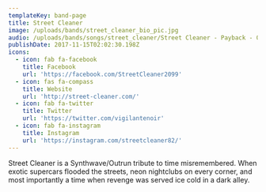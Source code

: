 ```yaml
---
templateKey: band-page
title: Street Cleaner
image: /uploads/bands/street_cleaner_bio_pic.jpg
audio: /uploads/bands/songs/street_cleaner/Street Cleaner - Payback - 03 Nightlife.mp3
publishDate: 2017-11-15T02:02:30.198Z
icons:
  - icon: fab fa-facebook
    title: Facebook
    url: 'https://facebook.com/StreetCleaner2099'
  - icon: fas fa-compass
    title: Website
    url: 'http://street-cleaner.com/'
  - icon: fab fa-twitter
    title: Twitter
    url: 'https://twitter.com/vigilantenoir'
  - icon: fab fa-instagram
    title: Instagram
    url: 'https://instagram.com/streetcleaner82/'
---
```

Street Cleaner is a Synthwave/Outrun tribute to time misremembered. When exotic supercars flooded the streets, neon nightclubs on every corner, and most importantly a time when revenge was served ice cold in a dark alley.

